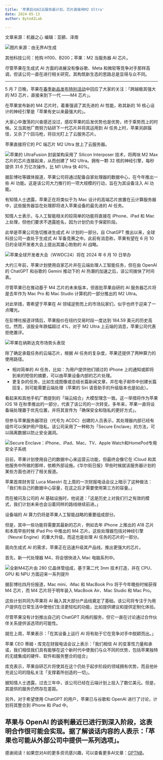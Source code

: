 ```yaml
---
title: '苹果启动AI云服务器计划，芯片直接用M2 Ultra'
date: 2024-05-13
author: ByteAILab

---
```


文章来源：机器之心
编辑：亚鹂、泽南

![图片来源：由无界AI生成](https://appserversrc.8btc.cn/upload/3B33CB85B496C0CB6FBA4C2BD79320AD/1715401128435/Fhk9Cqdk8-829UTCLmKtyLWUI__2.png)

其他科技公司：抢购 H100、B200；苹果：M2 当服务器 AI 芯片。

尽管苹果在生成式 AI 方面的进展没有像谷歌、Meta 和微软等竞争对手那样高调，但该公司一直在进行相关研究，其构筑新生态的思路总是显得与众不同。

---


5 月 7 日晚，苹果在[春季新品发布特别活动](http://mp.weixin.qq.com/s?__biz=MzA3MzI4MjgzMw==&mid=2650917136&idx=1&sn=b71fea2cfabe6e3cde853f1574956088&chksm=84e40d6eb393847804cb764a671a62b82ebd0b4fb35703ab10e5b670b83f9ff8dd4f380edb15&scene=21#wechat_redirect)中回应了大家的关注：「跨越极其强大的 M3 芯片，直接来到下一代 ——M4 芯片」。

在苹果宣布新的 M4 芯片时，着重强调了其先进的 AI 性能，称其新的 16 核心设计的神经引擎是「苹果有史以来最强大的」。

大家心中激荡的兴奋感还没过，感叹苹果的后发优势也是优势，终于乘势而上的时候。又当其他厂商努力钻研下一代芯片并将其运用到 AI 任务上时，苹果另辟蹊径，又杀了个回马枪，将目光盯上了云服务芯片。

苹果直接将它的 PC 端芯片 M2 Ultra 放上了云服务器。

![苹果的 UltraFusion 封装架构采用了 Silicon Interposer 技术，将两块 M2 Max 芯片的芯片连接起来，从而创建了 M2 Ultra。拥有一颗 32 核的神经引擎，每秒提供 31.6 万亿次操作，比 M1 Ultra 快 40%。](https://appserversrc.8btc.cn/Fg01d8bs6DrzDPcZ-SPPuMqwNHuv)

据彭博社等媒体报道，苹果公司将通过配备自家处理器的数据中心，在今年推出一些 AI 功能。这是该公司大力推行的一项大规模的行动，旨在为其设备注入 AI 功能。

有知情人士透露，苹果正在将类似于为 Mac 设计的高端芯片放置在云计算服务器中，这些服务器旨在处理即将进入苹果设备的最先进的 AI 任务。

知情人士表示，与人工智能相关的较简单的功能将直接在 iPhone、iPad 和 Mac 上处理，但他们要求不透露姓名，因为计划仍处于保密阶段。

此举是苹果公司急切推进生成式 AI 计划的一部分。自 ChatGPT 推出以来，全球科技公司一直处于生成式 AI 军备竞赛之中。此前有消息称，苹果有望在 6 月 10 日的全球开发者大会上提出其雄心勃勃的 AI 战略。

![苹果全球开发者大会（WWDC24）将在 2024 年 6 月 10 日举办](https://appserversrc.8btc.cn/FrWvLxntz2RIRVQc73tWhztnZi9X)

大约三年前，苹果计划使用自家芯片并在云端处理人工智能任务，但在由 OpenAI 的 ChatGPT 和谷歌的 Gemini 推动下的 AI 热潮的加速之后，该公司拨快了时间表。

尽管苹果已在推动基于 M4 芯片的未来版本，但首批苹果自研的 AI 服务器芯片将是去年作为 Mac Pro 和 Mac Studio 计算机的一部分推出的 M2 Ultra。

对此举措，寄希望于苹果在 AI 领域逆势而上的市场玩家们，似乎也终于迎来了一点曙光。

在彭博社报道详情后，苹果股价在纽约交易时段一度达到 184.59 美元的历史高位。然而，该股全年跌幅超过 4%，对于 M2 Ultra 上云端的消息，苹果公司代表拒绝置评。

![苹果在纳斯达克市场势头表现](https://appserversrc.8btc.cn/Fm6lC-AH5dPRScLSsvzl9ChjQCL_)

除了确定承载任务的云端芯片，根据 AI 任务的复杂度，苹果还提供了两种算力的使用路径。

- 相对简单的 AI 任务，比如：为用户提供他们错过的 iPhone 上的通知或即将到来的短信的摘要，可以由苹果设备内部的芯片处理。
- 更复杂的任务，比如生成图像或总结长篇新闻文章，并在电子邮件中创建长篇回复，则可能需要云端处理（苹果的 Siri 语音助手的升级版本也是如此）。

看起来和其他手机厂商提到的「端云结合」大模型理念一致。这一举措将作为苹果 iOS 18 在秋季推出的一部分，代表了该公司的一次转变。多年来，苹果一直将设备端处理置于优先位置，并将其宣传为「确保安全和隐私的更好方式」。

但参与苹果服务器项目（代号为 ACDC）创建的人员表示，其处理器内部已经有组件可以保护用户隐私。该公司采用了一种称为「Secure Enclave」的方法，可以隔离数据以防止安全漏洞。

![Secure Enclave：iPhone、iPad、Mac、TV、Apple Watch和HomePod专用安全子系统](https://appserversrc.8btc.cn/FjDWC_XalSy_QxqYYFT7vBmT_b_R)

目前，苹果计划使用自己的数据中心来运营云功能，但最终会像它在 iCloud 和其他服务中所做的那样，依赖外部设施。《华尔街日报》早些时候就该服务器计划的某些方面也进行了相关报道。

苹果首席财务官 Luca Maestri 在上周的一次财报电话会议上暗示了这种做法：「我们有自己的数据中心容量，在这之后才需要使用第三方的容量。」

而在被问及公司的 AI 基础设施时，他说道：「这是历史上对我们行之有效的模式，我们计划未来也会沿着同样的路线继续前进。」

设备端的 AI 算力仍将是苹果人工智能战略的重要组成部分。

但是，其中一些功能将需要其最新的芯片，例如去年 iPhone 上推出的 A18 芯片和本周早些时候 iPad Pro 中推出的 M4 芯片。这些处理器包括对神经引擎（Neural Engine）的重大升级，而这也是处理 AI 任务的芯片的一部分。

面向生成式 AI 的需求，苹果正在迅速升级其产品线，推出更强大的芯片。

首先，新一代处理器 M4，将会很快进入 Mac 电脑系列中。

![全新M4芯片由 280 亿晶体管组成，基于第二代 3nm 技术打造，并在 CPU、GPU 和 NPU 方面迎来一系列提升](https://appserversrc.8btc.cn/FmuPz6Q5lVwZd5OJt5tIP7o2GFX3)

据彭博社四月份报道，Mac mini、iMac 和 MacBook Pro 将于今年晚些时候获得 M4 芯片，而 M4 芯片将于明年装入 MacBook Air、Mac Studio 和 Mac Pro。

这些计划共同为苹果将 AI 融入其大部分产品线奠定了基础。该公司将专注于为用户提供在日常生活中使他们生活更轻松的功能，比如提供建议和提供定制化体验。

尽管苹果没有计划推出自己的 ChatGPT 风格的服务，但它一直在讨论通过合作伙伴关系提供该选项的可能性。

就在上周，苹果表示：「在其设备上运行 AI 将有助于它在竞争对手中脱颖而出。」

苹果 CEO 蒂姆・库克在财报电话会议上表示：「我们相信 AI 的变革性力量和承诺，我们相信我们具有能够在这个新时代中使我们与众不同的优势，包括苹果独特的无缝集成的硬件、软件和服务整合的组合」

库克表示，苹果自研芯片将使其在这个仍处于起步阶段的领域拥有优势，而且他补充说公司的隐私关注「支撑着所创造的一切」。

据知情人士透露，过去三年中，该公司已经在云端计划上投入了数亿美元。但是，其提供的服务仍然存在差距。

另外，对于希望使用 ChatGPT 的用户，苹果已与谷歌和 OpenAI 进行了讨论，计划将其整合到 iPhone 和 iPad 中。

苹果与 OpenAI 的谈判最近已进行到深入阶段，这表明合作很可能会实现。据了解谈话内容的人表示：「苹果也可能从外部公司中提供一系列选项」。
---
感谢阅读！如果您对AI的更多资讯感兴趣，可以查看更多AI文章：[GPTNB](https://gptnb.com)。